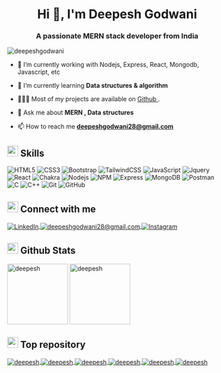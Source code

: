 <h1 align="center">Hi 👋, I'm Deepesh Godwani</h1>
<h3 align="center">A passionate MERN stack developer from India</h3>

<p align="left"> <img src="https://komarev.com/ghpvc/?username=deepeshgodwani&label=Profile%20views&color=0e75b6&style=flat" alt="deepeshgodwani" /> </p>

- 🔭  I’m currently working with Nodejs, Express, React, Mongodb, Javascript, etc

- 🌱 I’m currently learning **Data structures & algorithm**
- 👨🏻‍💻   Most of my projects are available on <a href="https://github.com/Deepeshgodwani">Github </a>.
- 💬 Ask me about **MERN , Data structures**

- 📫 How to reach me **deepeshgodwani28@gmail.com**

## <img src="https://media2.giphy.com/media/QssGEmpkyEOhBCb7e1/giphy.gif?cid=ecf05e47a0n3gi1bfqntqmob8g9aid1oyj2wr3ds3mg700bl&rid=giphy.gif" width ="25"><b> Skills</b>
![HTML5](https://img.shields.io/badge/HTML5-%230077B5.svg?&style=for-the-badge&color=orange&logo=HTML5&logoColor=white)
![CSS3](https://img.shields.io/badge/CSS3-%230077B5.svg?&style=for-the-badge&color=blue&logo=CSS3&logoColor=white)
![Bootstrap](https://img.shields.io/badge/BOOTSTRAP-%230077B5.svg?&style=for-the-badge&color=voilet&logo=BOOTSTRAP&logoColor=white)
![TailwindCSS](https://img.shields.io/badge/tailwindcss-%2338B2AC.svg?style=for-the-badge&logo=tailwind-css&logoColor=white)
![JavaScript](https://img.shields.io/badge/JAVASCRIPT-%230077B5.svg?&style=for-the-badge&color=black&logo=JAVASCRIPT&logoColor=yellow)
![Jquery](https://img.shields.io/badge/JQUERY-%230077B5.svg?&style=for-the-badge&color=green&logo=JQUERY&logoColor=white)
![React](https://img.shields.io/badge/react-%2320232a.svg?style=for-the-badge&logo=react&logoColor=%2361DAFB)
![Chakra](https://img.shields.io/badge/chakra-%234ED1C5.svg?style=for-the-badge&logo=chakraui&logoColor=white)
![Nodejs](https://img.shields.io/badge/Node.js-339933.svg?style=for-the-badge&logo=nodedotjs&logoColor=white)
![NPM](https://img.shields.io/badge/npm-CB3837.svg?style=for-the-badge&logo=npm&logoColor=white)
![Express](https://img.shields.io/badge/Express-000000.svg?style=for-the-badge&logo=Express&logoColor=white)
![MongoDB](https://img.shields.io/badge/MongoDB-47A248.svg?style=for-the-badge&logo=MongoDB&logoColor=white)
![Postman](https://img.shields.io/badge/Postman-FF6C37.svg?style=for-the-badge&logo=Postman&logoColor=white)
![C](https://img.shields.io/badge/C-A8B9CC.svg?style=for-the-badge&logo=C&logoColor=black)
![C++](https://img.shields.io/badge/C++-00599C.svg?style=for-the-badge&logo=C++&logoColor=white)
![Git](https://img.shields.io/badge/Git-F05032.svg?style=for-the-badge&logo=Git&logoColor=white)
![GitHub](https://img.shields.io/badge/GitHub-181717.svg?style=for-the-badge&logo=GitHub&logoColor=white)

## <img src="https://res.cloudinary.com/dynjwlpl3/image/upload/v1676625129/Projects%20readme/dm4uz3-foekoe_u4ygwz.gif" width="25"> <b> Connect with me </b>

  <p>
    <a  href="https://www.linkedin.com/in/deeepesh-godwani-4269531b0/">
        <img align="center" src="https://img.shields.io/badge/linkedin-%230077B5.svg?style=for-the-badge&logo=linkedin&logoColor=white" alt="LinkedIn" />
    </a>
    <a title="deepeshgodwani28@gmail.com" href="mailto:deepeshgodwani28@gmail.com">
        <img align="center" src="https://img.shields.io/badge/Gmail-D14836?style=for-the-badge&logo=gmail&logoColor=white" alt="deepeshgodwani28@gmail.com" />
    </a>
    <a  href="https://www.instagram.com/">
        <img align="center" src="https://img.shields.io/badge/Instagram-%23E4405F.svg?style=for-the-badge&logo=Instagram&logoColor=white" alt="Instagram" />
    </a>
  </p>

## <img src="https://media.giphy.com/media/iY8CRBdQXODJSCERIr/giphy.gif" width="25"> <b>Github Stats</b>
<p>
    <img  align="center" src="https://github-readme-stats.vercel.app/api?username=DeepeshGodwani&&hide=contribs,issues&show_icons=true&count_private=true&theme=vue-dark&border_color=41b883&bg_color=151515" height="139" alt="deepesh" >
<img align="center" src="https://github-readme-stats.vercel.app/api/top-langs/?username=deepeshgodwani&langs_count=8&layout=compact&theme=vue-dark&border_color=41b883&bg_color=151515" height="139" alt="deepesh"/>
    
</p>

## <img src="https://res.cloudinary.com/dynjwlpl3/image/upload/v1676625638/Projects%20readme/lets-go-hqo_njsbbx.gif" width="25"> <b>Top repository</b>


<p>
    <a href="https://github.com/Deepeshgodwani/Instagram-clone">
        <img align="center" src="https://github-readme-stats.vercel.app/api/pin/?username=deepeshgodwani&&theme=vue-dark&border_color=41b883&bg_color=151515&repo=Instagram-clone"    alt="deepesh" />
    </a>
    <a href="https://github.com/Deepeshgodwani/ChatTap">
        <img align="center" src="https://github-readme-stats.vercel.app/api/pin/?username=deepeshgodwani&&theme=vue-dark&border_color=41b883&bg_color=151515&repo=ChatTap"  alt="deepesh" />
    </a>
    <a href="https://github.com/Deepeshgodwani/ReadyReads">
        <img align="center" src="https://github-readme-stats.vercel.app/api/pin/?username=deepeshgodwani&&theme=vue-dark&border_color=41b883&bg_color=151515&repo=ReadyReads"   alt="deepesh" />
    </a>
    <a href="https://github.com/Deepeshgodwani/WordCounter-Clone">
        <img align="center" src="https://github-readme-stats.vercel.app/api/pin/?username=deepeshgodwani&&theme=vue-dark&border_color=41b883&bg_color=151515&repo=WordCounter-Clone"  alt="deepesh" />
    </a>
     <a href="https://github.com/Deepeshgodwani/Tunex">
        <img align="center" src="https://github-readme-stats.vercel.app/api/pin/?username=deepeshgodwani&&theme=vue-dark&border_color=41b883&bg_color=151515&repo=Tunex"   alt="deepesh" />
    </a>
    <a href="https://github.com/Deepeshgodwani/Microsoft-clone">
       <img align="center" src="https://github-readme-stats.vercel.app/api/pin/?username=deepeshgodwani&&theme=vue-dark&border_color=41b883&bg_color=151515&repo=Microsoft-clone"  alt="deepesh"/> 
    </a>
    
</p>








